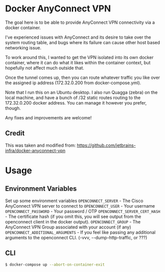 # Docker AnyConnect VPN
The goal here is to be able to provide AnyConnect VPN connectivity via a 
docker container. 

I've experienced issues with AnyConnect and its desire to take over the
system routing table, and bugs where its failure can cause other host 
based networking issue.

To work around this, I wanted to get the VPN isolated into its own docker
container, where it can do what it likes within the container context, but
hopefully not affect much outside that.

Once the tunnel comes up, then you can route whatever traffic you like
over the assigned ip address (172.32.0.200 from docker-compose.yml).

Note that I run this on an Ubuntu desktop.  I also run Quagga (zebra) on the 
local machine, and have a bunch of /32 static routes routing to the 
172.32.0.200 docker address. You can manage it however you prefer, though.

Any fixes and improvements are welcome!

## Credit
This was taken and modified from: 
https://github.com/jetbrains-infra/docker-anyconnect-vpn

# Usage
## Environment Variables
Set up some environment variables
`OPENCONNECT_SERVER` - The Cisco AnyConnect VPN server to connect to
`OPENCONNECT_USER` - Your username
`OPENCONNECT_PASSWORD` - Your password / OTP
`OPENCONNECT_SERVER_CERT_HASH` - The certificate hash (if you omit this, you 
will see output from the openconnect client in the docker output).
`OPENCONNECT_GROUP` - The AnyConnect VPN Group associated with your account 
(if any)
`OPENCONNECT_ADDITIONAL_ARGUMENTS` - If you feel like passing any additional arguments to the openconnect CLI. (-vvv, --dump-http-traffic, or ???)

## CLI
```sh
$ docker-compose up --abort-on-container-exit
```
